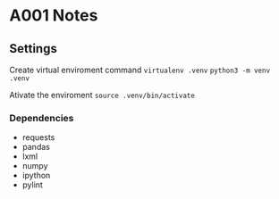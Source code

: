 # A001 Notes

## Settings
Create virtual enviroment command
`virtualenv .venv`
`python3 -m venv .venv`

Ativate the enviroment
`source .venv/bin/activate`

### Dependencies
- requests
- pandas
- lxml
- numpy
- ipython
- pylint